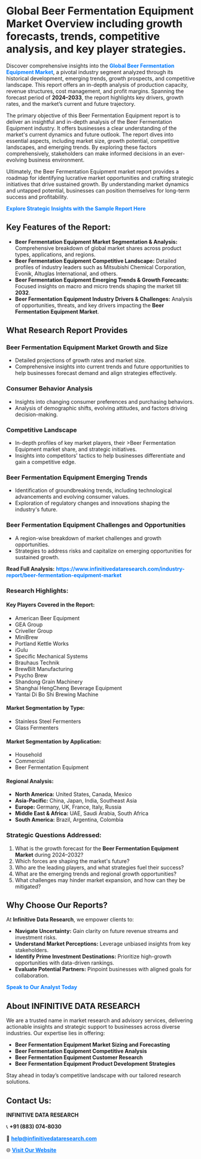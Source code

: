 <h1>Global Beer Fermentation Equipment Market Overview including growth forecasts, trends, competitive analysis, and key player strategies.</h1>
<p>
Discover comprehensive insights into the 
<a href="https://www.infinitivedataresearch.com/industry-report/beer-fermentation-equipment-market" rel="dofollow" style="color: #007BFF; text-decoration: none;"><strong>Global Beer Fermentation Equipment Market</strong></a>, a pivotal industry segment analyzed through its historical development, emerging trends, growth prospects, and competitive landscape. This report offers an in-depth analysis of production capacity, revenue structures, cost management, and profit margins. Spanning the forecast period of <strong>2024–2033</strong>, the report highlights key drivers, growth rates, and the market’s current and future trajectory.
</p>
<p>
The primary objective of this Beer Fermentation Equipment report is to deliver an insightful and in-depth analysis of the Beer Fermentation Equipment industry. It offers businesses a clear understanding of the market's current dynamics and future outlook. The report dives into essential aspects, including market size, growth potential, competitive landscapes, and emerging trends. By exploring these factors comprehensively, stakeholders can make informed decisions in an ever-evolving business environment.
</p>
<p>
Ultimately, the Beer Fermentation Equipment market report provides a roadmap for identifying lucrative market opportunities and crafting strategic initiatives that drive sustained growth. By understanding market dynamics and untapped potential, businesses can position themselves for long-term success and profitability.
</p>
<p>
<a href="https://www.infinitivedataresearch.com/request-sample/reportId=110405" style="color: #007BFF; text-decoration: none;"><strong>Explore Strategic Insights with the Sample Report Here</strong></a>
</p>

<h2>Key Features of the Report:</h2>
<ul>
<li><strong>Beer Fermentation Equipment Market Segmentation & Analysis:</strong> Comprehensive breakdown of global market shares across product types, applications, and regions.</li>
<li><strong>Beer Fermentation Equipment Competitive Landscape:</strong> Detailed profiles of industry leaders such as Mitsubishi Chemical Corporation, Evonik, Altuglas International, and others.</li>
<li><strong>Beer Fermentation Equipment Emerging Trends & Growth Forecasts:</strong> Focused insights on macro and micro trends shaping the market till <strong>2032</strong>.</li>
<li><strong>Beer Fermentation Equipment Industry Drivers & Challenges:</strong> Analysis of opportunities, threats, and key drivers impacting the <strong>Beer Fermentation Equipment Market</strong>.</li>
</ul>

<h2>What Research Report Provides</h2>
<h3>Beer Fermentation Equipment Market Growth and Size</h3>
<ul>
<li>Detailed projections of growth rates and market size.</li>
<li>Comprehensive insights into current trends and future opportunities to help businesses forecast demand and align strategies effectively.</li>
</ul>

<h3>Consumer Behavior Analysis</h3>
<ul>
<li>Insights into changing consumer preferences and purchasing behaviors.</li>
<li>Analysis of demographic shifts, evolving attitudes, and factors driving decision-making.</li>
</ul>

<h3>Competitive Landscape</h3>
<ul>
<li>In-depth profiles of key market players, their >Beer Fermentation Equipment market share, and strategic initiatives.</li>
<li>Insights into competitors' tactics to help businesses differentiate and gain a competitive edge.</li>
</ul>

<h3>Beer Fermentation Equipment Emerging Trends</h3>
<ul>
<li>Identification of groundbreaking trends, including technological advancements and evolving consumer values.</li>
<li>Exploration of regulatory changes and innovations shaping the industry's future.</li>
</ul>

<h3>Beer Fermentation Equipment Challenges and Opportunities</h3>
<ul>
<li>A region-wise breakdown of market challenges and growth opportunities.</li>
<li>Strategies to address risks and capitalize on emerging opportunities for sustained growth.</li>
</ul>
<p><strong>Read Full Analysis:</strong> <a href="https://www.infinitivedataresearch.com/industry-report/beer-fermentation-equipment-market" rel="dofollow" style="color: #007BFF; text-decoration: none;"><strong>https://www.infinitivedataresearch.com/industry-report/beer-fermentation-equipment-market</strong></a></p>
<h3>Research Highlights:</h3>
<h4>Key Players Covered in the Report:</h4>
<ul><li>American Beer Equipment</li><li>GEA Group</li><li>Criveller Group</li><li>MiniBrew</li><li>Portland Kettle Works</li><li>iGulu</li><li>Specific Mechanical Systems</li><li>Brauhaus Technik</li><li>BrewBilt Manufacturing</li><li>Psycho Brew</li><li>Shandong Grain Machinery</li><li>Shanghai HengCheng Beverage Equipment</li><li>Yantai Di Bo Shi Brewing Machine</li></ul>
<h4>Market Segmentation by Type:</h4>
<ul><li>Stainless Steel Fermenters</li><li>Glass Fermenters</li></ul>
<h4>Market Segmentation by Application:</h4>
<ul><li>Household</li><li>Commercial</li><li>Beer Fermentation Equipment</li></ul>

<h4>Regional Analysis:</h4>
<ul>
<li><strong>North America:</strong> United States, Canada, Mexico</li>
<li><strong>Asia-Pacific:</strong> China, Japan, India, Southeast Asia</li>
<li><strong>Europe:</strong> Germany, UK, France, Italy, Russia</li>
<li><strong>Middle East & Africa:</strong> UAE, Saudi Arabia, South Africa</li>
<li><strong>South America:</strong> Brazil, Argentina, Colombia</li>
</ul>

<h3>Strategic Questions Addressed:</h3>
<ol>
<li>What is the growth forecast for the <strong>Beer Fermentation Equipment Market</strong> during 2024–2032?</li>
<li>Which forces are shaping the market's future?</li>
<li>Who are the leading players, and what strategies fuel their success?</li>
<li>What are the emerging trends and regional growth opportunities?</li>
<li>What challenges may hinder market expansion, and how can they be mitigated?</li>
</ol>

<h2>Why Choose Our Reports?</h2>
<p>At <strong>Infinitive Data Research</strong>, we empower clients to:</p>
<ul>
<li><strong>Navigate Uncertainty:</strong> Gain clarity on future revenue streams and investment risks.</li>
<li><strong>Understand Market Perceptions:</strong> Leverage unbiased insights from key stakeholders.</li>
<li><strong>Identify Prime Investment Destinations:</strong> Prioritize high-growth opportunities with data-driven rankings.</li>
<li><strong>Evaluate Potential Partners:</strong> Pinpoint businesses with aligned goals for collaboration.</li>
</ul>
<p><a href="https://www.infinitivedataresearch.com/industry-report/beer-fermentation-equipment-market" rel="dofollow" style="color: #007BFF; text-decoration: none;"><strong>Speak to Our Analyst Today</strong></a></p>

<h2>About INFINITIVE DATA RESEARCH</h2>
<p>We are a trusted name in market research and advisory services, delivering actionable insights and strategic support to businesses across diverse industries. Our expertise lies in offering:</p>
<ul>
<li><strong>Beer Fermentation Equipment Market Sizing and Forecasting</strong></li>
<li><strong>Beer Fermentation Equipment Competitive Analysis</strong></li>
<li><strong>Beer Fermentation Equipment Customer Research</strong></li>
<li><strong>Beer Fermentation Equipment Product Development Strategies</strong></li>
</ul>
<p>Stay ahead in today’s competitive landscape with our tailored research solutions.</p>

<h2>Contact Us:</h2>
<p><strong>INFINITIVE DATA RESEARCH</strong></p>
<p>📞 <strong>+91 (883) 074-8030</strong></p>
<p>📧 <strong><a href="mailto:help@infinitivedataresearch.com" style="color: #007BFF;">help@infinitivedataresearch.com</a></strong></p>
<p>🌐 <strong><a href="https://www.infinitivedataresearch.com" rel="dofollow" style="color: #007BFF;">Visit Our Website</a></strong></p>